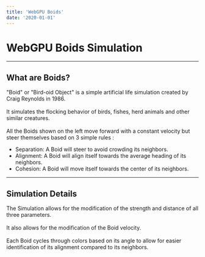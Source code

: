 ```yaml
---
title: 'WebGPU Boids'
date: '2020-01-01'
---
```


# WebGPU Boids Simulation

---

## What are Boids?
"Boid" or "Bird-oid Object" is a simple artificial life simulation created by Craig Reynolds in 1986.  
&nbsp;  
It simulates the flocking behavior of birds, fishes, herd animals and other similar creatures.  
&nbsp;  
All the Boids shown on the left move forward with a constant velocity but steer themselves based on 3 simple rules :
- Separation: A Boid will steer to avoid crowding its neighbors.
- Alignment: A Boid will align itself towards the average heading of its neighbors.
- Cohesion: A Boid will move itself towards the center of its neighbors.

---

## Simulation Details
The Simulation allows for the modification of the strength and distance of all three parameters.  
&nbsp;  
It also allows for the modification of the Boid velocity.  
&nbsp;  
Each Boid cycles through colors based on its angle to allow for easier identification of its alignment compared to its neighbors.  